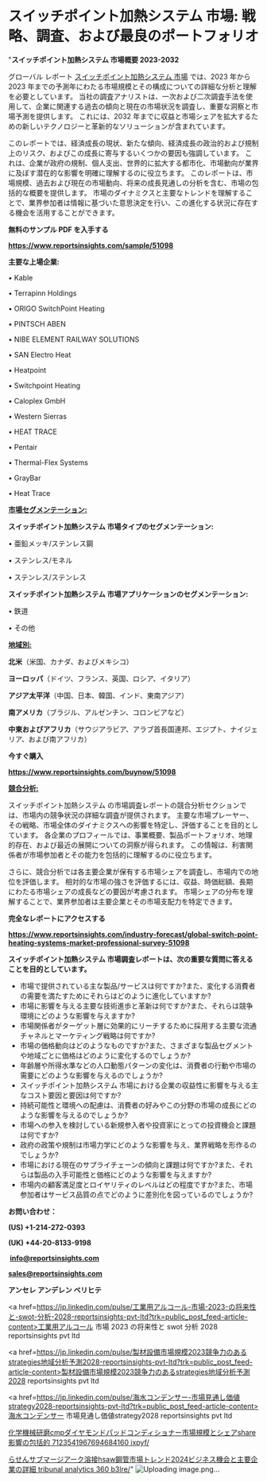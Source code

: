 # スイッチポイント加熱システム 市場: 戦略、調査、および最良のポートフォリオ

"<strong>スイッチポイント加熱システム 市場概要 2023-2032</strong>

グローバル レポート <a href=https://www.reportsinsights.com/sample/51098>スイッチポイント加熱システム 市場</a> では、2023 年から 2023 年までの予測年にわたる市場規模とその構成についての詳細な分析と理解を必要としています。 当社の調査アナリストは、一次および二次調査手法を使用して、企業に関連する過去の傾向と現在の市場状況を調査し、重要な洞察と市場予測を提供します。 これには、2032 年までに収益と市場シェアを拡大​​するための新しいテクノロジーと革新的なソリューションが含まれています。

このレポートでは、経済成長の現状、新たな傾向、経済成長の政治的および規制上のリスク、およびこの成長に寄与するいくつかの要因も強調しています。 これは、企業が政府の規制、個人支出、世界的に拡大する都市化、市場動向が業界に及ぼす潜在的な影響を明確に理解するのに役立ちます。 このレポートは、市場規模、過去および現在の市場動向、将来の成長見通しの分析を含む、市場の包括的な概要を提供します。 市場のダイナミクスと主要なトレンドを理解することで、業界参加者は情報に基づいた意思決定を行い、この進化する状況に存在する機会を活用することができます。

<strong><b>無料のサンプル PDF を入手する</b></strong>

<a href=https://www.reportsinsights.com/sample/51098><strong><u>https://www.reportsinsights.com/sample/51098</u></strong></a>

<strong>主要な上場企業:</strong>

• Kable

• Terrapinn Holdings

• ORIGO SwitchPoint Heating

• PINTSCH ABEN

• NIBE ELEMENT RAILWAY SOLUTIONS

• SAN Electro Heat

• Heatpoint

• Switchpoint Heating

• Caloplex GmbH

• Western Sierras

• HEAT TRACE

• Pentair

• Thermal-Flex Systems

• GrayBar

• Heat Trace

<strong><u>市場セグメンテーション</u></strong><strong><u>:</u></strong>

<strong>スイッチポイント加熱システム 市場タイプのセグメンテーション:</strong>

• 亜鉛メッキ/ステンレス鋼

• ステンレス/モネル

• ステンレス/ステンレス

<strong>スイッチポイント加熱システム 市場アプリケーションのセグメンテーション:</strong>

• 鉄道

• その他

<strong><u>地域別</u></strong><strong><u>:</u></strong>

<strong>北米</strong>（米国、カナダ、およびメキシコ）

<strong>ヨーロッパ</strong>（ドイツ、フランス、英国、ロシア、イタリア）

<strong>アジア太平洋</strong>（中国、日本、韓国、インド、東南アジア）

<strong>南アメリカ</strong>（ブラジル、アルゼンチン、コロンビアなど）

<strong>中東およびアフリカ</strong>（サウジアラビア、アラブ首長国連邦、エジプト、ナイジェリア、および南アフリカ）

<strong>今すぐ購入</strong>

<a href=https://www.reportsinsights.com/buynow/51098><strong><u>https://www.reportsinsights.com/buynow/51098</u></strong></a>

<strong><u>競合分析:</u></strong>

スイッチポイント加熱システム の市場調査レポートの競合分析セクションでは、市場内の競争状況の詳細な調査が提供されます。 主要な市場プレーヤー、その戦略、市場全体のダイナミクスへの影響を特定し、評価することを目的としています。 各企業のプロフィールでは、事業概要、製品ポートフォリオ、地理的存在、および最近の展開についての洞察が得られます。 この情報は、利害関係者が市場参加者とその能力を包括的に理解するのに役立ちます。

さらに、競合分析では各主要企業が保有する市場シェアを調査し、市場内での地位を評価します。 相対的な市場の強さを評価するには、収益、時価総額、長期にわたる市場シェアの成長などの要因が考慮されます。 市場シェアの分布を理解することで、業界参加者は主要企業とその市場支配力を特定できます。

<strong>完全なレポートにアクセスする</strong>

<a href=https://www.reportsinsights.com/industry-forecast/global-switch-point-heating-systems-market-professional-survey-51098><strong><u><b>https://www.reportsinsights.com/industry-forecast/global-switch-point-heating-systems-market-professional-survey-51098</b></u></strong></a>

<strong><b>スイッチポイント加熱システム 市場調査レポートは、次の重要な質問に答えることを目的としています。</b></strong>
<ul>
  <li>市場で提供されている主な製品/サービスは何ですか?また、変化する消費者の需要を満たすためにそれらはどのように進化していますか?</li>
  <li>市場に影響を与える主要な技術進歩と革新は何ですか?また、それらは競争環境にどのような影響を与えますか?</li>
  <li>市場関係者がターゲット層に効果的にリーチするために採用する主要な流通チャネルとマーケティング戦略は何ですか?</li>
  <li>市場の価格動向はどのようなものですか?また、さまざまな製品セグメントや地域ごとに価格はどのように変化するのでしょうか?</li>
  <li>年齢層や所得水準などの人口動態パターンの変化は、消費者の行動や市場の需要にどのような影響を与えるのでしょうか?</li>
  <li>スイッチポイント加熱システム 市場における企業の収益性に影響を与える主なコスト要因と要因は何ですか?</li>
  <li>持続可能性と環境への配慮は、消費者の好みやこの分野の市場の成長にどのような影響を与えるのでしょうか?</li>
  <li>市場への参入を検討している新規参入者や投資家にとっての投資機会と課題は何ですか?</li>
  <li>政府の政策や規制は市場力学にどのような影響を与え、業界戦略を形作るのでしょうか?</li>
  <li>市場における現在のサプライチェーンの傾向と課題は何ですか?また、それらは製品の入手可能性と価格にどのような影響を与えますか?</li>
  <li>市場内の顧客満足度とロイヤリティのレベルはどの程度ですか?また、市場参加者はサービス品質の点でどのように差別化を図っているのでしょうか?</li>
</ul>
<strong>お問い合わせ：</strong>

<strong>(US) +1-214-272-0393</strong>

<strong>(UK) +44-20-8133-9198</strong>

<strong> </strong><a href=info@reportsinsights.com><strong><u>info@reportsinsights.com</u></strong></a>

<a href=sales@reportsinsights.com><strong><u>sales@reportsinsights.com</u></strong></a>

<strong>アンセレ アンデレン ベリヒテ</strong>

<a href=https://jp.linkedin.com/pulse/工業用アルコール-市場-2023-の将来性と-swot-分析-2028-reportsinsights-pvt-ltd?trk=public_post_feed-article-content>工業用アルコール 市場 2023 の将来性と swot 分析 2028 reportsinsights pvt ltd</a>

<a href=https://jp.linkedin.com/pulse/製材設備市場規模2023競争力のあるstrategies地域分析予測2028-reportsinsights-pvt-ltd?trk=public_post_feed-article-content>製材設備市場規模2023競争力のあるstrategies地域分析予測2028 reportsinsights pvt ltd</a>

<a href=https://jp.linkedin.com/pulse/海水コンデンサー-市場見通し価値strategy2028-reportsinsights-pvt-ltd?trk=public_post_feed-article-content>海水コンデンサー 市場見通し価値strategy2028 reportsinsights pvt ltd</a>

<a href=https://www.linkedin.com/pulse/化学機械研磨cmpダイヤモンドパッドコンディショナー市場規模とシェアshare影響の包括的-7123541967694684160-ixpyf/>化学機械研磨cmpダイヤモンドパッドコンディショナー市場規模とシェアshare影響の包括的 7123541967694684160 ixpyf/</a>

<a href=https://www.linkedin.com/pulse/らせんサブマージアーク溶接hsaw鋼管市場トレンド2024ビジネス機会と主要企業の詳細-tribunal-analytics-360-b3lre/>らせんサブマージアーク溶接hsaw鋼管市場トレンド2024ビジネス機会と主要企業の詳細 tribunal analytics 360 b3lre/</a>"
![Uploading image.png…]()
